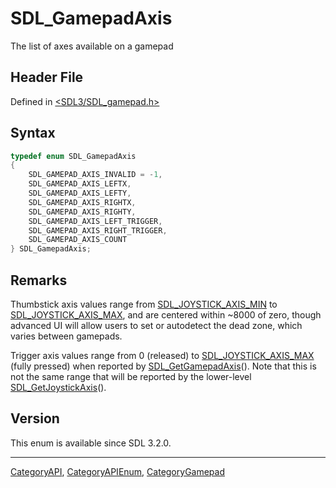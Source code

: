 # SDL_GamepadAxis

The list of axes available on a gamepad

## Header File

Defined in [<SDL3/SDL_gamepad.h>](https://github.com/libsdl-org/SDL/blob/main/include/SDL3/SDL_gamepad.h)

## Syntax

```c
typedef enum SDL_GamepadAxis
{
    SDL_GAMEPAD_AXIS_INVALID = -1,
    SDL_GAMEPAD_AXIS_LEFTX,
    SDL_GAMEPAD_AXIS_LEFTY,
    SDL_GAMEPAD_AXIS_RIGHTX,
    SDL_GAMEPAD_AXIS_RIGHTY,
    SDL_GAMEPAD_AXIS_LEFT_TRIGGER,
    SDL_GAMEPAD_AXIS_RIGHT_TRIGGER,
    SDL_GAMEPAD_AXIS_COUNT
} SDL_GamepadAxis;
```

## Remarks

Thumbstick axis values range from
[SDL_JOYSTICK_AXIS_MIN](SDL_JOYSTICK_AXIS_MIN) to
[SDL_JOYSTICK_AXIS_MAX](SDL_JOYSTICK_AXIS_MAX), and are centered within
~8000 of zero, though advanced UI will allow users to set or autodetect the
dead zone, which varies between gamepads.

Trigger axis values range from 0 (released) to
[SDL_JOYSTICK_AXIS_MAX](SDL_JOYSTICK_AXIS_MAX) (fully pressed) when
reported by [SDL_GetGamepadAxis](SDL_GetGamepadAxis)(). Note that this is
not the same range that will be reported by the lower-level
[SDL_GetJoystickAxis](SDL_GetJoystickAxis)().

## Version

This enum is available since SDL 3.2.0.





----
[CategoryAPI](CategoryAPI), [CategoryAPIEnum](CategoryAPIEnum), [CategoryGamepad](CategoryGamepad)

